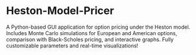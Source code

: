 # Heston-Model-Pricer
A Python-based GUI application for option pricing under the Heston model. Includes Monte Carlo simulations for European and American options, comparison with Black-Scholes pricing, and interactive graphs. Fully customizable parameters and real-time visualizations!
